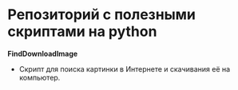 # Репозиторий с полезными скриптами на python

**FindDownloadImage**
- Скрипт для поиска картинки в Интернете и скачивания её на компьютер.

